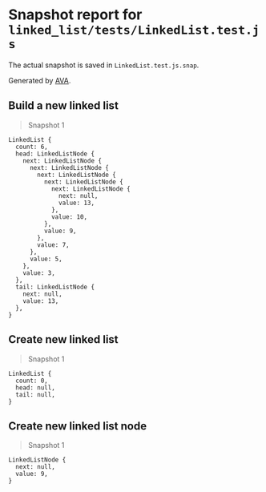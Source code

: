 # Snapshot report for `linked_list/tests/LinkedList.test.js`

The actual snapshot is saved in `LinkedList.test.js.snap`.

Generated by [AVA](https://ava.li).

## Build a new linked list

> Snapshot 1

    LinkedList {
      count: 6,
      head: LinkedListNode {
        next: LinkedListNode {
          next: LinkedListNode {
            next: LinkedListNode {
              next: LinkedListNode {
                next: LinkedListNode {
                  next: null,
                  value: 13,
                },
                value: 10,
              },
              value: 9,
            },
            value: 7,
          },
          value: 5,
        },
        value: 3,
      },
      tail: LinkedListNode {
        next: null,
        value: 13,
      },
    }

## Create new linked list

> Snapshot 1

    LinkedList {
      count: 0,
      head: null,
      tail: null,
    }

## Create new linked list node

> Snapshot 1

    LinkedListNode {
      next: null,
      value: 9,
    }
